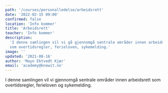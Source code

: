 ```yaml
---
path: '/courses/personalledelse/arbeidsrett'
date: '2022-02-15 09:00'
confirmed: false
location: 'Info kommer'
title: 'Arbeidsrett'
teacher: 'Info kommer'
description:
  'I denne samlingen vil vi gå gjennomgå sentrale områder innen arbeidsrett
  som overtidsregler, ferieloven, sykemelding.'
image: ''
updated: '2021-08-16'
author: 'Mayn Ektvedt Kjær'
email: 'academy@knowit.no'
---
```


I denne samlingen vil vi gjennomgå sentrale områder innen arbeidsrett som
overtidsregler, ferieloven og sykemelding.
